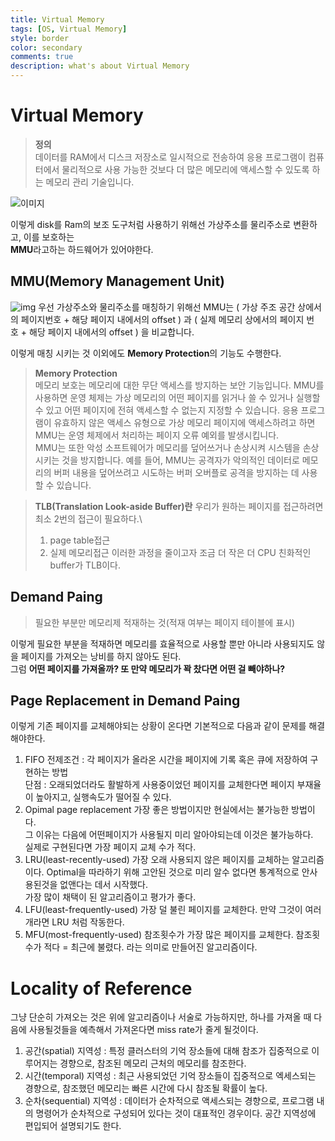 ```yaml
---
title: Virtual Memory
tags: [OS, Virtual Memory]
style: border
color: secondary
comments: true
description: what's about Virtual Memory
---
```

# Virtual Memory
>**정의**\
>데이터를 RAM에서 디스크 저장소로 일시적으로 전송하여 응용 프로그램이 컴퓨터에서 물리적으로 사용 가능한 것보다 더 많은 메모리에 액세스할 수 있도록 하는 메모리 관리 기술입니다.

![이미지](https://images.velog.io/images/syoung125/post/1942b9ee-3ad4-4811-86e3-ba1120d16e5c/image.png)

이렇게 disk를 Ram의 보조 도구처럼 사용하기 위해선 가상주소를 물리주소로 변환하고, 이를 보호하는  
**MMU**라고하는 하드웨어가 있어야한다.
## MMU(Memory Management Unit)
![img](https://blog.kakaocdn.net/dn/bNVeBe/btqDahRmhMA/MJN2upo2fjvxHp7N6cc7fK/img.png)
우선 가상주소와 물리주소를 매칭하기 위해선 MMU는  ( 가상 주조 공간 상에서의 페이지번호 + 해당 페이지 내에서의 offset ) 과 ( 실제 메모리 상에서의 페이지 번호 + 해당 페이지 내에서의 offset ) 을 비교합니다.

이렇게 매칭 시키는 것 이외에도 **Memory Protection**의 기능도 수행한다.
>**Memory Protection**\
> 메모리 보호는 메모리에 대한 무단 액세스를 방지하는 보안 기능입니다. MMU를 사용하면 운영 체제는 가상 메모리의 어떤 페이지를 읽거나 쓸 수 있거나 실행할 수 있고 어떤 페이지에 전혀 액세스할 수 없는지 지정할 수 있습니다. 응용 프로그램이 유효하지 않은 액세스 유형으로 가상 메모리 페이지에 액세스하려고 하면 MMU는 운영 체제에서 처리하는 페이지 오류 예외를 발생시킵니다.\
> MMU는 또한 악성 소프트웨어가 메모리를 덮어쓰거나 손상시켜 시스템을 손상시키는 것을 방지합니다. 예를 들어, MMU는 공격자가 악의적인 데이터로 메모리의 버퍼 내용을 덮어쓰려고 시도하는 버퍼 오버플로 공격을 방지하는 데 사용할 수 있습니다.

>**TLB(Translation Look-aside Buffer)란**
>우리가 원하는 페이지를 접근하려면 최소 2번의 접근이 필요하다.\
>1. page table접근
>2. 실제 메모리접근
>이러한 과정을 줄이고자 조금 더 작은 더 CPU 친화적인 buffer가 TLB이다.

## Demand Paing
> 필요한 부분만 메모리제 적재하는 것(적재 여부는 페이지 테이블에 표시)

이렇게 필요한 부분을 적재하면 메모리를 효율적으로 사용할 뿐만 아니라 사용되지도 않을 페이지를 가져오는 낭비를 하지 않아도 된다.  
그럼 **어떤 페이지를 가져올까? 또 만약 메모리가 꽉 찼다면 어떤 걸 빼야하나?**
## Page Replacement in Demand Paing
이렇게 기존 페이지를 교체해야되는 상황이 온다면 기본적으로 다음과 같이 문제를 해결해야한다.  
1. FIFO
	전제조건 : 각 페이지가 올라온 시간을 페이지에 기록 혹은 큐에 저장하여 구현하는 방법  
	단점 : 오래되었더라도 활발하게 사용중이었던 페이지를 교체한다면 페이지 부재율이 높아지고, 실행속도가 떨어질 수 있다.
2. Opimal page replacement
	가장 좋은 방법이지만 현실에서는 불가능한 방법이다.  
	그 이유는 다음에 어떤페이지가 사용될지 미리 알아야되는데 이것은 불가능하다.  
	실제로 구현된다면 가장 페이지 교체 수가 적다. 
3. LRU(least-recently-used)
	가장 오래 사용되지 않은 페이지를 교체하는 알고리즘이다.
	Optimal을 따라하기 위해 고안된 것으로 미리 알수 없다면 통계적으로 안사용된것을 없앤다는 데서 시작했다.  
	가장 많이 채택이 된 알고리즘이고 평가가 좋다.
4. LFU(least-frequently-used)
	가장 덜 불린 페이지를 교체한다. 만약 그것이 여러개라면 LRU 처럼 작동한다.
5. MFU(most-frequently-used)
	참조횟수가 가장 많은 페이지를 교체한다. 참조횟수가 적다 = 최근에 불렸다. 라는 의미로 만들어진 알고리즘이다.

# Locality of Reference
그냥 단순히 가져오는 것은 위에 알고리즘이나 서술로 가능하지만, 하나를 가져올 때 다음에 사용될것들을 예측해서 가져온다면 miss rate가 줄게 될것이다.  

1. 공간(spatial) 지역성 : 특정 클러스터의 기억 장소들에 대해 참조가 집중적으로 이루어지는 경향으로, 참조된 메모리 근처의 메모리를 참조한다.
2. 시간(temporal) 지역성 : 최근 사용되었던 기억 장소들이 집중적으로 엑세스되는 경향으로, 참조했던 메모리는 빠른 시간에 다시 참조될 확률이 높다.
3. 순차(sequential) 지역성 : 데이터가 순차적으로 액세스되는 경향으로, 프로그램 내의 명령어가 순차적으로 구성되어 있다는 것이 대표적인 경우이다. 공간 지역성에 편입되어 설명되기도 한다.
